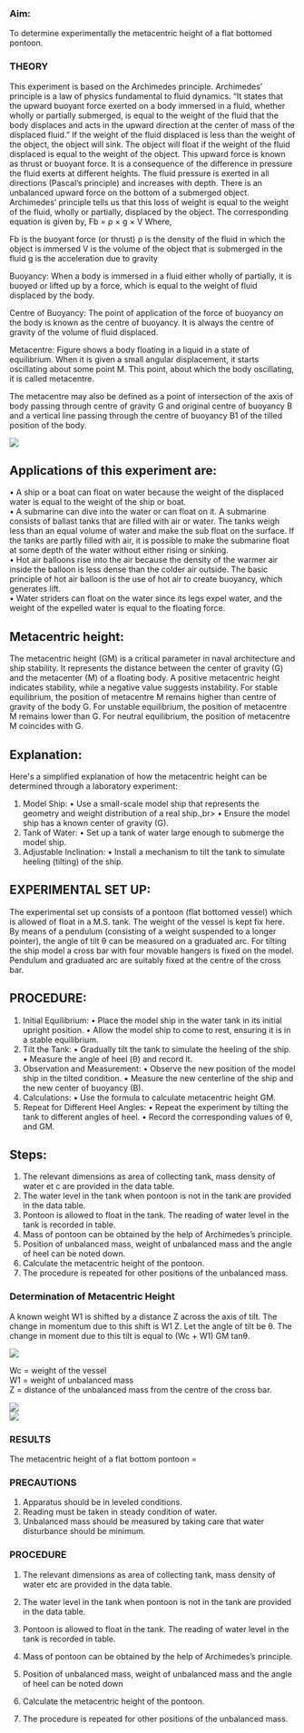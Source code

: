 
### Aim: 

To determine experimentally the metacentric height of a flat bottomed pontoon.

### THEORY


This experiment is based on the Archimedes principle. Archimedes’ principle is a law of physics fundamental to fluid dynamics. 
“It states that the upward buoyant force exerted on a body immersed in a fluid, whether wholly or partially submerged, is equal to the weight of the fluid that the body displaces and acts in the upward direction at the center of mass of the displaced fluid.”
If the weight of the fluid displaced is less than the weight of the object, the object will sink. The object will float if the weight of the fluid displaced is equal to the weight of the object. This upward force is known as thrust or buoyant force. It is a consequence of the difference in pressure the fluid exerts at different heights. The fluid pressure is exerted in all directions (Pascal’s principle) and increases with depth. There is an unbalanced upward force on the bottom of a submerged object.
Archimedes’ principle tells us that this loss of weight is equal to the weight of the fluid, wholly or partially, displaced by the object. The corresponding equation is given by,
Fb = ρ × g × V
Where,

Fb is the buoyant force (or thrust)
ρ is the density of the fluid in which the object is immersed
V is the volume of the object that is submerged in the fluid
g is the acceleration due to gravity


Buoyancy: When a body is immersed in a fluid either wholly of partially, it is buoyed or lifted up by a force, which is equal to the weight of fluid displaced by the body.

Centre of Buoyancy: The point of application of the force of buoyancy on the body is known as the centre of buoyancy. It is always the centre of gravity of the volume of fluid displaced.

Metacentre: Figure shows a body floating in a liquid in a state of equilibrium. When it is given a small angular displacement, it starts oscillating about some point M. This point, about which the body oscillating, it is called metacentre. 

The metacentre may also be defined as a point of intersection of the axis of body passing through centre of gravity G and original centre of buoyancy B and a vertical line passing through the centre of buoyancy B1 of the tilled position of the body. 

<img src="./images/pic.png"/>

## Applications of this experiment are:

•	A ship or a boat can float on water because the weight of the displaced water is equal to the weight of the ship or boat.<br>
•	A submarine can dive into the water or can float on it. A submarine consists of ballast tanks that are filled with air or water. The tanks weigh less than an equal volume of water and make the sub float on the surface. If the tanks are partly filled with air, it is possible to make the submarine float at some depth of the water without either rising or sinking.<br>
•	Hot air balloons rise into the air because the density of the warmer air inside the balloon is less dense than the colder air outside. The basic principle of hot air balloon is the use of hot air to create buoyancy, which generates lift.<br>
•	Water striders can float on the water since its legs expel water, and the weight of the expelled water is equal to the floating force.



## Metacentric height: 
The metacentric height (GM) is a critical parameter in naval architecture and ship stability. It represents the distance between the center of gravity (G) and the metacenter (M) of a floating body. A positive metacentric height indicates stability, while a negative value suggests instability.
For stable equilibrium, the position of metacentre M remains higher than centre of gravity of the body G.
For unstable equilibrium, the position of metacentre M remains lower than G.
For neutral equilibrium, the position of metacentre M coincides with G.

## Explanation: 
Here's a simplified explanation of how the metacentric height can be determined through a laboratory experiment:<br>
1.	Model Ship:
•	Use a small-scale model ship that represents the geometry and weight distribution of a real ship.,br>
•	Ensure the model ship has a known center of gravity (G).
2.	Tank of Water:
•	Set up a tank of water large enough to submerge the model ship.<br>
3.	Adjustable Inclination:
•	Install a mechanism to tilt the tank to simulate heeling (tilting) of the ship.

## EXPERIMENTAL SET UP:

The experimental set up consists of a pontoon (flat bottomed vessel) which is allowed of float in a M.S. tank. The weight of the vessel is kept fix here. By means of a pendulum (consisting of a weight suspended to a longer pointer), the angle of tilt θ can be measured on a graduated arc. For tilting the ship model a cross bar with four movable hangers is fixed on the model. Pendulum and graduated arc are suitably fixed at the centre of the cross bar.

## PROCEDURE:
1.	Initial Equilibrium:
•	Place the model ship in the water tank in its initial upright position.
•	Allow the model ship to come to rest, ensuring it is in a stable equilibrium.
2.	Tilt the Tank:
•	Gradually tilt the tank to simulate the heeling of the ship.
•	Measure the angle of heel (θ) and record it.
3.	Observation and Measurement:
•	Observe the new position of the model ship in the tilted condition.
•	Measure the new centerline of the ship and the new center of buoyancy (B).
4.	Calculations:
•	Use the formula to calculate metacentric height GM.
5.	Repeat for Different Heel Angles:
•	Repeat the experiment by tilting the tank to different angles of heel.
•	Record the corresponding values of θ, and GM.

## Steps:

1.	The relevant dimensions as area of collecting tank, mass density of water et c are provided in the data table.
2.	The water level in the tank when pontoon is not in the tank are provided in the data table.
3.	Pontoon is allowed to float in the tank. The reading of water level in the tank is recorded in table. 
4.	Mass of pontoon can be obtained by the help of Archimedes’s principle.
5.	Position of unbalanced mass, weight of unbalanced mass and the angle of heel can be noted down. 
6.	Calculate the metacentric height of the pontoon.
7.	The procedure is repeated for other positions of the unbalanced mass.



### Determination of Metacentric Height
A known weight W1 is shifted by a distance Z across the axis of tilt. The change in momentum due to this shift is W1 Z. Let the angle of tilt be θ. The change in moment due to this tilt is equal to (Wc + W1) GM tanθ.

<img src="./images/height.png"/>


Wc = weight of the vessel<br>
W1 = weight of unbalanced mass<br>
Z = distance of the unbalanced mass from the centre of the cross bar.<br>

<img src="images/res.png"/>
<br>
<img src="./images/res2.png"/>

### RESULTS

The metacentric height of a flat bottom pontoon =

### PRECAUTIONS

1.	Apparatus should be in leveled conditions.
2.	Reading must be taken in steady condition of water.
3.	Unbalanced mass should be measured by taking care that water disturbance should be minimum.

### PROCEDURE

1.	The relevant dimensions as area of collecting tank, mass density of water etc are provided in the data table.
2.	The water level in the tank when pontoon is not in the tank are provided in the data table.

3.	Pontoon is allowed to float in the tank. The reading of water level in the tank is recorded in table.

4. Mass of pontoon can be obtained by the help of Archimedes’s principle.
5.	Position of unbalanced mass, weight of unbalanced mass and the angle of heel can be noted down
6. Calculate the metacentric height of the pontoon.
7. The procedure is repeated for other positions of the unbalanced mass.






